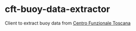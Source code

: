 # cft-buoy-data-extractor
Client to extract buoy data from [Centro Funzionale Toscana](https://www.cfr.toscana.it/index.php?IDS=42&IDSS=282)
